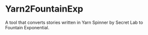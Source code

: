 # Yarn2FountainExp
A tool that converts stories written in Yarn Spinner by Secret Lab to Fountain Exponential.
